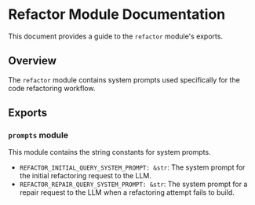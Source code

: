 # Refactor Module Documentation

This document provides a guide to the `refactor` module's exports.

## Overview

The `refactor` module contains system prompts used specifically for the code refactoring workflow.

## Exports

### `prompts` module

This module contains the string constants for system prompts.

-   `REFACTOR_INITIAL_QUERY_SYSTEM_PROMPT: &str`: The system prompt for the initial refactoring request to the LLM.
-   `REFACTOR_REPAIR_QUERY_SYSTEM_PROMPT: &str`: The system prompt for a repair request to the LLM when a refactoring attempt fails to build.
